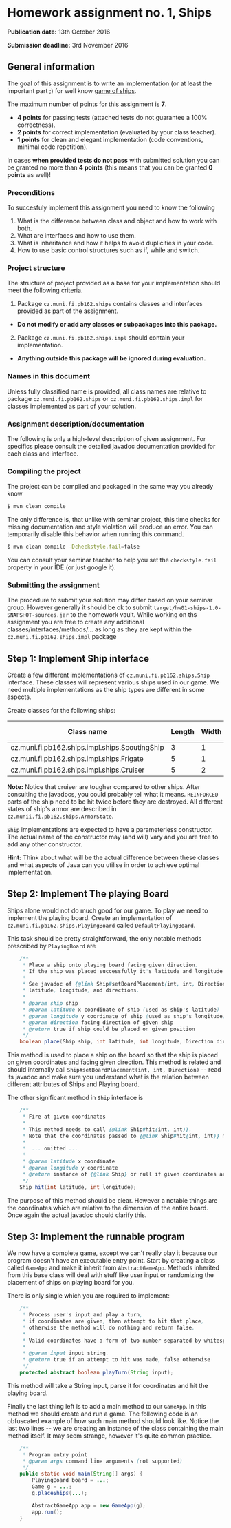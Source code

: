 Homework assignment no. 1, Ships
====================================

**Publication date:** 13th October 2016

**Submission deadline:** 3rd November 2016

General information
-------------------
The goal of this assignment is to write an implementation (or at least the important part ;) for well know [game of ships](https://en.wikipedia.org/wiki/Battleship_(game)).

The maximum number of points for this assignment is **7**.

- **4 points** for passing tests (attached tests do not guarantee a 100% correctness).
- **2 points** for correct implementation (evaluated by your class teacher).
- **1 points** for clean and elegant implementation (code conventions, minimal code repetition).

In cases **when provided tests do not pass** with submitted solution you can be granted no more than **4 points** (this means that you can be granted **0 points** as well)!

### Preconditions
To succesfuly implement this assignment you need to know the following

1. What is the difference between class and object and how to work with both.
2. What are interfaces and how to use them.
3. What is inheritance and how it helps to avoid duplicities in your code.
4. How to use basic control structures such as if, while and switch.

### Project structure
The structure of project provided as a base for your implementation should meet the following criteria.

1. Package ```cz.muni.fi.pb162.ships``` contains classes and interfaces provided as part of the assignment.
  - **Do not modify or add any classes or subpackages into this package.**
2. Package  ```cz.muni.fi.pb162.ships.impl``` should contain your implementation.
  - **Anything outside this package will be ignored during evaluation.**

### Names in this document
Unless fully classified name is provided, all class names are relative to  package ```cz.muni.fi.pb162.ships``` or ```cz.muni.fi.pb162.ships.impl``` for classes implemented as part of your solution.

### Assignment description/documentation
The following is only a high-level description of given assignment. For specifics please consult the detailed javadoc documentation provided for each class and interface.

### Compiling the project
The project can be compiled and packaged in the same way you already know

```bash
$ mvn clean compile
```

The only difference is, that unlike with seminar project, this time checks for missing documentation and style violation will produce an error.
You can temporarily disable this behavior when running this command.

```bash
$ mvn clean compile -Dcheckstyle.fail=false
```

You can consult your seminar teacher to help you set the ```checkstyle.fail``` property in your IDE (or just google it).


### Submitting the assignment
The procedure to submit your solution may differ based on your seminar group. However generally it should be ok to submit ```target/hw01-ships-1.0-SNAPSHOT-sources.jar``` to the homework vault.
While working on ths assignment you are free to create any additional classes/interfaces/methods/... as long as they are kept within the ```cz.muni.fi.pb162.ships.impl``` package

Step 1: Implement Ship interface
---------------------------
Create a few different implementations of ```cz.muni.fi.pb162.ships.Ship``` interface. These classes will represent various ships used in our game.
We need multiple implementations as the ship types are different in some aspects.

Create classes for the following ships:

| Class name | Length | Width | Default armor status |
| ---------- | -------| ----- | ---------------------|
| cz.muni.fi.pb162.ships.impl.ships.ScoutingShip    | 3 | 1 | SOUND |
| cz.muni.fi.pb162.ships.impl.ships.Frigate         | 5 | 1 | SOUND |
| cz.muni.fi.pb162.ships.impl.ships.Cruiser         | 5 | 2 | REINFORCED |

**Note:** Notice that cruiser are tougher compared to other ships. After consulting the javadocs, you could probably tell what it means. ```REINFORCED``` parts of the ship need to be hit twice before they are destroyed.
All different states of ship's armor are described in ```cz.munii.fi.pb162.ships.ArmorState```.

 ```Ship``` implementations are expected to have a parameterless constructor.
The actual name of the constructor may (and will) vary and you are free to add any other constructor.

**Hint:** Think about what will be the actual difference between these classes and what aspects of Java can you utilise in order to achieve optimal implementation.


Step 2: Implement The playing Board
---------------------------
Ships alone would not do much good for our game. To play we need to implement the playing board.
Create an implementation of ```cz.muni.fi.pb162.ships.PlayingBoard``` called ```DefaultPlayingBoard```.

This task should be pretty straightforward, the only notable methods prescribed by ```PlayingBoard``` are

```java
    /**
     * Place a ship onto playing board facing given direction.
     * If the ship was placed successfully it's latitude and longitude is set.
     *
     * See javadoc of {@link Ship#setBoardPlacement(int, int, Direction)} for detailed information about
     * latitude, longitude, and directions.
     *
     * @param ship ship
     * @param latitude x coordinate of ship (used as ship's latitude)
     * @param longitude y coordinate of ship (used as ship's longitude)
     * @param direction facing direction of given ship
     * @return true if ship could be placed on given position
     */
    boolean place(Ship ship, int latitude, int longitude, Direction direction);
```
This method is used to place a ship on the board so that the ship is placed on given coordinates and facing given direction. This method is related and should internally call
```Ship#setBoardPlacement(int, int, Direction)``` -- read its javadoc and make sure you understand what is the relation between different attributes of Ships and Playing board.

The other significant method in ```Ship``` interface is

```java
    /**
     * Fire at given coordinates
     *
     * This method needs to call {@link Ship#hit(int, int)}.
     * Note that the coordinates passed to {@link Ship#hit(int, int)} might be different.
     *
     *  ... omitted ...
     *
     * @param latitude x coordinate
     * @param longitude y coordinate
     * @return instance of {@link Ship} or null if given coordinates are not occupied
     */
    Ship hit(int latitude, int longitude);
```
The purpose of this method should be clear. However a notable things are the coordinates which are relative to the dimension of the entire board.
Once again the actual javadoc should clarify this.

Step 3: Implement the runnable program
--------------------------------------
We now have a complete game, except we can't really play it because our program doesn't have an executable entry point.
Start by creating a class called ```GameApp``` and make it inherit from ```AbstractGameApp```. Methods inherited from this base class 
will deal with stuff like user input or randomizing the placement of ships on playing board for you. 

There is only single which you are required to implement:

```java
    /**
     * Process user's input and play a turn,
     * if coordinates are given, then attempt to hit that place,
     * otherwise the method will do nothing and return false.
     *
     * Valid coordinates have a form of two number separated by whitespace (e.g.: "5 7")
     *
     * @param input input string.
     * @return true if an attempt to hit was made, false otherwise
     */
    protected abstract boolean playTurn(String input);
```
This method will take a String input, parse it for coordinates and hit the playing board. 

Finally the last thing left is to add a main method to our ```GameApp```. In this method we should create and run a game.
The following code is an obfuscated example of how such main method should look like. Notice the last two lines -- we are creating 
an instance of the class containing the main method itself. It may seem strange, however it's quite common practice. 
 ```java
     /**
      * Program entry point
      * @param args command line arguments (not supported)
      */
     public static void main(String[] args) {
         PlayingBoard board = ...;
         Game g = ...;
         g.placeShips(...);
 
         AbstractGameApp app = new GameApp(g);
         app.run();
     }
 ```
